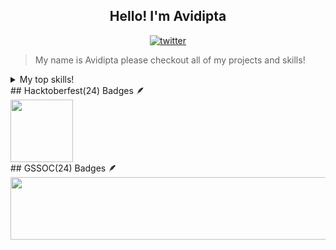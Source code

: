 <h2 align="center"> Hello! I'm Avidipta </h2>
<p align="center">
   <a href="https://x.com/Avidipta_17?sub_confimation=1">
      <img alt="twitter" title="@Avidipta_17" src="https://img.shields.io/twitter/follow/Avidipta_17"/>
   </a>
   </p>

> My name is Avidipta please checkout all of my projects and skills!
<details>
   <summary>My top skills!</summary>

 | Rank |   TOP-SKILLS  |
 |-----:|---------------|
 |     1|    Python     |
 |     2|      C        |
 |     3|    MySQL      |
 |     4|     HTML      |
 |     5|  JavaScript   |
 |     6|     CSS       |
 |     7|  Networking   |

 </details>
 ## Hacktoberfest(24) Badges 🪶        
 <div style='display:flex; align-items:center; gap: 10px;' align='center'> 
    <img src="https://holopin.me/avidiptab17" width="100px" height="100px" /> 
 </div>
## GSSOC(24) Badges 🪶        
<div style='display:flex; align-items:center; gap: 10px;' align='center'> 
   <img src="https://github.com/user-attachments/assets/ebf6476f-c302-457a-874f-5b0f5c707d43" width="1000px" height="100px" /> 
</div>
<!--
**Avidiptab17/Avidiptab17** is a ✨ _special_ ✨ repository because its `README.md` (this file) appears on your GitHub profile.

Here are some ideas to get you started:

- 🔭 I’m currently working on ...
- 🌱 I’m currently learning ...
- 👯 I’m looking to collaborate on ...
- 🤔 I’m looking for help with ...
- 💬 Ask me about ...
- 📫 How to reach me: ...
- 😄 Pronouns: ...
- ⚡ Fun fact: ...
-->
[![An image of @avidiptab17's Holopin badges, which is a link to view their full Holopin profile](https://holopin.me/avidiptab17)](https://holopin.io/@avidiptab17)
